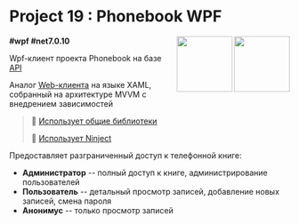 # Project 19 : Phonebook WPF

<img align="right" width="100" height="100" src="https://github.com/rozhkovsvyat/Project19.WPF/assets/71471748/530dedd2-4fa9-4b5f-aaf3-61bce8b6b315">
<img align="right" width="100" height="100" src="https://github.com/rozhkovsvyat/Project19.WPF/assets/71471748/f40f2155-4c9a-4f8c-9754-4e10d46bd57c">

**#wpf #net7.0.10**


Wpf-клиент проекта Phonebook на базе [API](https://github.com/rozhkovsvyat/Project19.API/)

Аналог [Web-клиента](https://github.com/rozhkovsvyat/Project19.Web/) на языке XAML, собранный на архитектуре MVVM с внедрением зависимостей

> :link: [Использует общие библиотеки](https://github.com/rozhkovsvyat/Project19.Libs)
> 
> :link: [Использует Ninject](https://www.nuget.org/packages/Ninject/)

Предоставляет разграниченный доступ к телефонной книге:
* **Администратор** -- полный доступ к книге, администрирование пользователей
* **Пользователь** -- детальный просмотр записей, добавление новых записей, смена пароля
* **Анонимус** -- только просмотр записей
